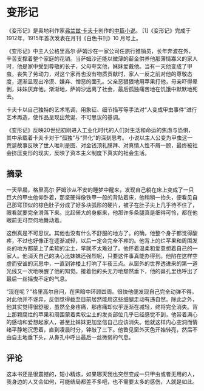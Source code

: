 # 变形记

《变形记》是奥地利作家[弗兰兹·卡夫卡](https://baike.baidu.com/item/弗兰兹·卡夫卡/26831?fromModule=lemma_inlink)创作的[中篇小说](https://baike.baidu.com/item/中篇小说/6573555?fromModule=lemma_inlink)。 [1]《变形记》完成于1912年，1915年首次发表在月刊《白色书刊》10 月号上。

《变形记》中主人公格里高尔·萨姆沙在一家公司任旅行推销员，长年奔波在外，辛苦支撑着整个家庭的花销。当萨姆沙还能以微薄的薪金供养他那薄情寡义的家人时，他是家中受到尊敬的长子，父母夸奖他，妹妹爱戴他。当有一天他变成了甲虫，丧失了劳动力，对这个家再也没有物质贡献时，家人一反之前对他的尊敬态度，逐渐显现出冷漠、嫌弃、憎恶的面孔。父亲恶狠狠地用苹果打他，母亲吓得晕倒，妹妹厌弃他。渐渐地，萨姆沙远离了社会，最后孤独痛苦地在饥饿中默默地死去。

卡夫卡以自己独特的艺术笔调，用象征、细节描写等手法对“人变成甲虫事件”进行艺术再造，使作品呈现出荒诞、不可思议的基调。

《变形记》反映20世纪初刚进入工业化时代的人们对生活和命运的焦虑与恐惧，其中承载着卡夫卡对于“孤独”与“异化”的深刻思考。 小说以主人公变为甲虫这一荒诞故事反映了世人唯利是图、对金钱顶礼膜拜、对真情人性不屑一顾，最终被社会挤压变形的现实，反映了资本主义制度下真实的社会生活。

## 摘录

一天早晨，格里高尔·萨姆沙从不安的睡梦中醒来，发现自己躺在床上变成了一只巨大的甲虫他仰卧着，那坚硬得像铁甲一般的背贴着床，他稍稍一抬头，便看见自己那穹顶似的棕色肚子分成了好多块弧形的硬片，被子在肚子尖上几乎待不住了，眼看就要完全滑落下来。比起偌大的身躯来，他那许多条腿真是细得可怜，都在他眼前无可奈何地舞动着。

这倒真是不可思议。其他也没有什么不舒服的地方了。的确，他整个身子都觉得酸疼，不过也好像正在逐渐减轻，以后一定会完全不疼的。他背上的烂苹果和周围发炎的地方都蒙上了柔软的尘土，早就不太难过了。他怀着温柔和爱意想着自己的一家人。他消灭自己的决心比妹妹还强烈呢，只要这件事真能办得到。他陷在这样空虚而安谧的沉思中，一直到钟楼上打响了半夜三点。从窗外的世界透进来的第一道光线又一次地唤醒了他的知觉。接着他的头无力地颓然垂下，他的鼻孔里也呼出了最后一丝摇曳不定的气息。

“现在呢？”格里高尔自问，在黑暗中环顾四周。很快他便发现自己完全动弹不得，对此他并不讶异，反倒觉得截至目前居然能用这些细腿走动有违自然。除此之外，他其实觉得很舒服，虽然全身疼痛，那疼痛却似乎逐渐在减轻，终将完全消失。背上那颗腐烂的苹果和周围蒙着柔软尘土的发炎部位几乎已经感觉不到，他带着满心的感动和爱想起家人，甚至比妹妹更加坚信自己应该消失。他就这样内心空洞而情绪平静地沉思着，直到凌晨时分，钟敲了三下。他瞥见窗外天色开始转亮，然后不由自主地垂下头，从鼻孔中呼出最后一丝微弱的气息。

## 评论

这本书还是很震撼的，短小精炼，如果哪天我也突然变成一只甲虫或者无用的人，我身边的人又会如何，可能结局都差不多吧，也不需要太多的感伤，人就是如此。